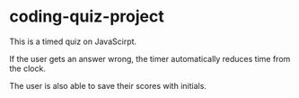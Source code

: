 # coding-quiz-project

This is a timed quiz on JavaScirpt. 

If the user gets an answer wrong, the timer automatically reduces time from the clock. 

The user is also able to save their scores with initials.
